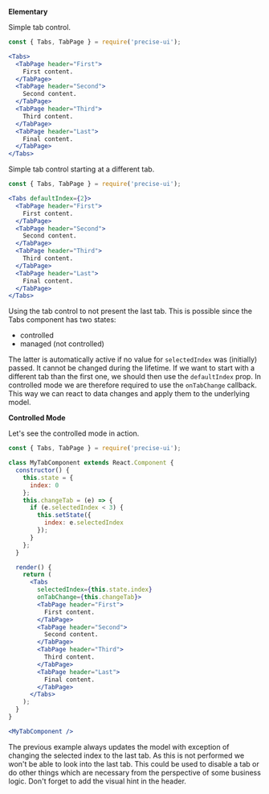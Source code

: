 **Elementary**

Simple tab control.

```jsx
const { Tabs, TabPage } = require('precise-ui');

<Tabs>
  <TabPage header="First">
    First content.
  </TabPage>
  <TabPage header="Second">
    Second content.
  </TabPage>
  <TabPage header="Third">
    Third content.
  </TabPage>
  <TabPage header="Last">
    Final content.
  </TabPage>
</Tabs>
```

Simple tab control starting at a different tab.

```jsx
const { Tabs, TabPage } = require('precise-ui');

<Tabs defaultIndex={2}>
  <TabPage header="First">
    First content.
  </TabPage>
  <TabPage header="Second">
    Second content.
  </TabPage>
  <TabPage header="Third">
    Third content.
  </TabPage>
  <TabPage header="Last">
    Final content.
  </TabPage>
</Tabs>
```

Using the tab control to not present the last tab. This is possible since the Tabs component has two states:

* controlled
* managed (not controlled)

The latter is automatically active if no value for `selectedIndex` was  (initially) passed. It cannot be changed during the lifetime. If we want to start with a different tab than the first one, we should then use the `defaultIndex` prop. In controlled mode we are therefore required to use the `onTabChange` callback. This way we can react to data changes and apply them to the underlying model.

**Controlled Mode**

Let's see the controlled mode in action.

```jsx
const { Tabs, TabPage } = require('precise-ui');

class MyTabComponent extends React.Component {
  constructor() {
    this.state = {
      index: 0
    };
    this.changeTab = (e) => {
      if (e.selectedIndex < 3) {
        this.setState({
          index: e.selectedIndex
        });
      }
    };
  }

  render() {
    return (
      <Tabs
        selectedIndex={this.state.index}
        onTabChange={this.changeTab}>
        <TabPage header="First">
          First content.
        </TabPage>
        <TabPage header="Second">
          Second content.
        </TabPage>
        <TabPage header="Third">
          Third content.
        </TabPage>
        <TabPage header="Last">
          Final content.
        </TabPage>
      </Tabs>
    );
  }
}

<MyTabComponent />
```

The previous example always updates the model with exception of changing the selected index to the last tab. As this is not performed we won't be able to look into the last tab. This could be used to disable a tab or do other things which are necessary from the perspective of some business logic. Don't forget to add the visual hint in the header.
